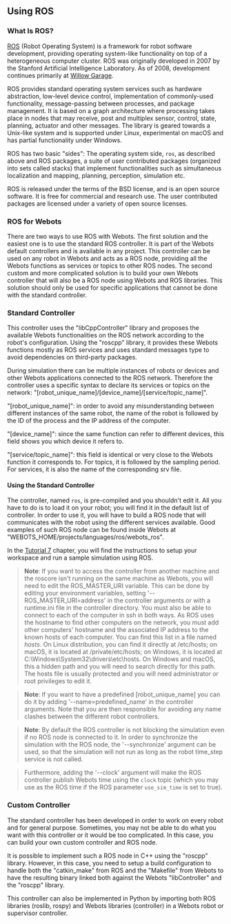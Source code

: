 ## Using ROS

### What Is ROS?

[ROS](http://www.ros.org/) (Robot Operating System) is a framework for robot software development, providing operating system-like functionality on top of a heterogeneous computer cluster.
ROS was originally developed in 2007 by the Stanford Artificial Intelligence Laboratory.
As of 2008, development continues primarily at [Willow Garage](http://www.willowgarage.com/).

ROS provides standard operating system services such as hardware abstraction, low-level device control, implementation of commonly-used functionality, message-passing between processes, and package management.
It is based on a graph architecture where processing takes place in nodes that may receive, post and multiplex sensor, control, state, planning, actuator and other messages.
The library is geared towards a Unix-like system and is supported under Linux, experimental on macOS and has partial functionality under Windows.

ROS has two basic "sides": The operating system side, `ros`, as described above and ROS packages, a suite of user contributed packages (organized into sets called stacks) that implement functionalities such as simultaneous localization and mapping, planning, perception, simulation etc.

ROS is released under the terms of the BSD license, and is an open source software.
It is free for commercial and research use.
The user contributed packages are licensed under a variety of open source licenses.

### ROS for Webots

There are two ways to use ROS with Webots.
The first solution and the easiest one is to use the standard ROS controller.
It is part of the Webots default controllers and is available in any project.
This controller can be used on any robot in Webots and acts as a ROS node, providing all the Webots functions as services or topics to other ROS nodes.
The second custom and more complicated solution is to build your own Webots controller that will also be a ROS node using Webots and ROS libraries.
This solution should only be used for specific applications that cannot be done with the standard controller.

### Standard Controller

This controller uses the "libCppController" library and proposes the available Webots functionalities on the ROS network according to the robot's configuration.
Using the "roscpp" library, it provides these Webots functions mostly as ROS services and uses standard messages type to avoid dependencies on third-party packages.

During simulation there can be multiple instances of robots or devices and other Webots applications connected to the ROS network.
Therefore the controller uses a specific syntax to declare its services or topics on the network: "[robot\_unique\_name]/[device\_name]/[service/topic\_name]".

"[robot\_unique\_name]": in order to avoid any misunderstanding between different instances of the same robot, the name of the robot is followed by the ID of the process and the IP address of the computer.

"[device\_name]": since the same function can refer to different devices, this field shows you which device it refers to.

"[service/topic\_name]": this field is identical or very close to the Webots function it corresponds to.
For topics, it is followed by the sampling period.
For services, it is also the name of the corresponding srv file.

#### Using the Standard Controller

The controller, named `ros`, is pre-compiled and you shouldn't edit it.
All you have to do is to load it on your robot; you will find it in the default list of controller.
In order to use it, you will have to build a ROS node that will communicates with the robot using the different services available.
Good examples of such ROS node can be found inside Webots at "WEBOTS\_HOME/projects/languages/ros/webots\_ros".

In the [Tutorial 7](tutorial-7-using-ros.md) chapter, you will find the instructions to setup your workspace and run a sample simulation using ROS.

> **Note**: If you want to access the controller from another machine and the roscore isn't running on the same machine as Webots, you will need to edit the ROS\_MASTER\_URI variable.
This can be done by editing your environment variables, setting '--ROS\_MASTER\_URI=address' in the controller arguments or with a runtime.ini file in the controller directory.
You must also be able to connect to each of the computer in ssh in both ways.
As ROS uses the hostname to find other computers on the network, you must add other computers' hostname and the associated IP address to the known hosts of each computer.
You can find this list in a file named *hosts*.
On Linux distribution, you can find it directly at /etc/hosts; on macOS, it is located at /private/etc/hosts; on Windows, it is located at C:\Windows\System32\drivers\etc\hosts.
On Windows and macOS, this a hidden path and you will need to search directly for this path.
The hosts file is usually protected and you will need administrator or root privileges to edit it.

<!-- -->

> **Note**: If you want to have a predefined [robot\_unique\_name] you can do it by adding '--name=predefined\_name' in the controller arguments.
Note that you are then responsible for avoiding any name clashes between the different robot controllers.

<!-- -->

> **Note**: By default the ROS controller is not blocking the simulation even if no ROS node is connected to it.
In order to synchronize the simulation with the ROS node, the '--synchronize' argument can be used, so that the simulation will not run as long as the robot time\_step service is not called.

> Furthermore, adding the '--clock' argument will make the ROS controller publish Webots time using the `clock` topic (which you may use as the ROS time if the ROS parameter `use_sim_time` is set to true).

### Custom Controller

The standard controller has been developed in order to work on every robot and for general purpose.
Sometimes, you may not be able to do what you want with this controller or it would be too complicated.
In this case, you can build your own custom controller and ROS node.

It is possible to implement such a ROS node in C++ using the "roscpp" library.
However, in this case, you need to setup a build configuration to handle both the "catkin\_make" from ROS and the "Makefile" from Webots to have the resulting binary linked both against the Webots "libController" and the "roscpp" library.

This controller can also be implemented in Python by importing both ROS libraries (roslib, rospy) and Webots libraries (controller) in a Webots robot or supervisor controller.
